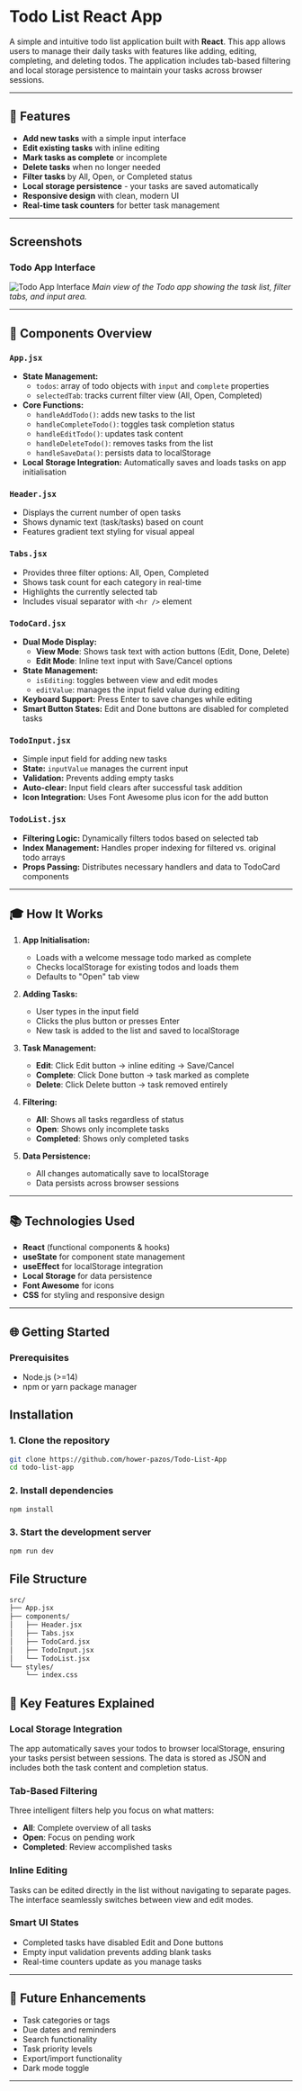 # Todo List React App

A simple and intuitive todo list application built with **React**. This app allows users to manage their daily tasks with features like adding, editing, completing, and deleting todos. The application includes tab-based filtering and local storage persistence to maintain your tasks across browser sessions.

---

## 🚀 Features

- **Add new tasks** with a simple input interface
- **Edit existing tasks** with inline editing
- **Mark tasks as complete** or incomplete
- **Delete tasks** when no longer needed
- **Filter tasks** by All, Open, or Completed status
- **Local storage persistence** - your tasks are saved automatically
- **Responsive design** with clean, modern UI
- **Real-time task counters** for better task management

---

## Screenshots

### Todo App Interface

![Todo App Interface](public/screenshots/todo-list-user-interface.png)
_Main view of the Todo app showing the task list, filter tabs, and input area._

---

## 📝 Components Overview

### `App.jsx`

- **State Management:**
  - `todos`: array of todo objects with `input` and `complete` properties
  - `selectedTab`: tracks current filter view (All, Open, Completed)
- **Core Functions:**
  - `handleAddTodo()`: adds new tasks to the list
  - `handleCompleteTodo()`: toggles task completion status
  - `handleEditTodo()`: updates task content
  - `handleDeleteTodo()`: removes tasks from the list
  - `handleSaveData()`: persists data to localStorage
- **Local Storage Integration:** Automatically saves and loads tasks on app initialisation

### `Header.jsx`

- Displays the current number of open tasks
- Shows dynamic text (task/tasks) based on count
- Features gradient text styling for visual appeal

### `Tabs.jsx`

- Provides three filter options: All, Open, Completed
- Shows task count for each category in real-time
- Highlights the currently selected tab
- Includes visual separator with `<hr />` element

### `TodoCard.jsx`

- **Dual Mode Display:**
  - **View Mode**: Shows task text with action buttons (Edit, Done, Delete)
  - **Edit Mode**: Inline text input with Save/Cancel options
- **State Management:**
  - `isEditing`: toggles between view and edit modes
  - `editValue`: manages the input field value during editing
- **Keyboard Support:** Press Enter to save changes while editing
- **Smart Button States:** Edit and Done buttons are disabled for completed tasks

### `TodoInput.jsx`

- Simple input field for adding new tasks
- **State:** `inputValue` manages the current input
- **Validation:** Prevents adding empty tasks
- **Auto-clear:** Input field clears after successful task addition
- **Icon Integration:** Uses Font Awesome plus icon for the add button

### `TodoList.jsx`

- **Filtering Logic:** Dynamically filters todos based on selected tab
- **Index Management:** Handles proper indexing for filtered vs. original todo arrays
- **Props Passing:** Distributes necessary handlers and data to TodoCard components

---

## 🎓 How It Works

1. **App Initialisation:**

   - Loads with a welcome message todo marked as complete
   - Checks localStorage for existing todos and loads them
   - Defaults to "Open" tab view

2. **Adding Tasks:**

   - User types in the input field
   - Clicks the plus button or presses Enter
   - New task is added to the list and saved to localStorage

3. **Task Management:**

   - **Edit**: Click Edit button → inline editing → Save/Cancel
   - **Complete**: Click Done button → task marked as complete
   - **Delete**: Click Delete button → task removed entirely

4. **Filtering:**

   - **All**: Shows all tasks regardless of status
   - **Open**: Shows only incomplete tasks
   - **Completed**: Shows only completed tasks

5. **Data Persistence:**
   - All changes automatically save to localStorage
   - Data persists across browser sessions

---

## 📚 Technologies Used

- **React** (functional components & hooks)
- **useState** for component state management
- **useEffect** for localStorage integration
- **Local Storage** for data persistence
- **Font Awesome** for icons
- **CSS** for styling and responsive design

---

## 🌐 Getting Started

### Prerequisites

- Node.js (>=14)
- npm or yarn package manager

## Installation

### 1. Clone the repository
```bash
git clone https://github.com/hower-pazos/Todo-List-App
cd todo-list-app
```

### 2. Install dependencies
```bash
npm install
```

### 3. Start the development server
```bash
npm run dev
```

## File Structure

```bash
src/
├── App.jsx
├── components/
│   ├── Header.jsx
│   ├── Tabs.jsx
│   ├── TodoCard.jsx
│   ├── TodoInput.jsx
│   └── TodoList.jsx
└── styles/
    └── index.css
```

## 🔧 Key Features Explained

### Local Storage Integration

The app automatically saves your todos to browser localStorage, ensuring your tasks persist between sessions. The data is stored as JSON and includes both the task content and completion status.

### Tab-Based Filtering

Three intelligent filters help you focus on what matters:

- **All**: Complete overview of all tasks
- **Open**: Focus on pending work
- **Completed**: Review accomplished tasks

### Inline Editing

Tasks can be edited directly in the list without navigating to separate pages. The interface seamlessly switches between view and edit modes.

### Smart UI States

- Completed tasks have disabled Edit and Done buttons
- Empty input validation prevents adding blank tasks
- Real-time counters update as you manage tasks

---

## 🚀 Future Enhancements

- Task categories or tags
- Due dates and reminders
- Search functionality
- Task priority levels
- Export/import functionality
- Dark mode toggle

---
